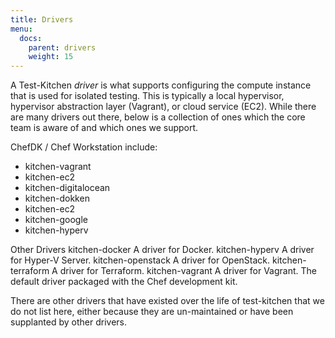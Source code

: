 ```yaml
---
title: Drivers
menu:
  docs:
    parent: drivers
    weight: 15
---
```


A Test-Kitchen *driver*  is what supports configuring the compute instance that is used for isolated testing. This is typically a local hypervisor, hypervisor abstraction layer (Vagrant), or cloud service (EC2). While there are many drivers out there, below is a collection of ones which the core team is aware of and which ones we support.

ChefDK / Chef Workstation include:
- kitchen-vagrant
- kitchen-ec2
- kitchen-digitalocean
- kitchen-dokken
- kitchen-ec2
- kitchen-google
- kitchen-hyperv  

Other Drivers
kitchen-docker	A driver for Docker.
kitchen-hyperv	A driver for Hyper-V Server.
kitchen-openstack	A driver for OpenStack.
kitchen-terraform	A driver for Terraform.
kitchen-vagrant	A driver for Vagrant. The default driver packaged with the Chef development kit.

There are other drivers that have existed over the life of test-kitchen that we do not list here, either because they are un-maintained or have been supplanted by other drivers.
